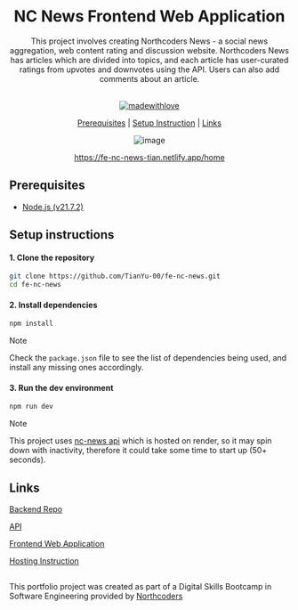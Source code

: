 <div align="center">
<h1> NC News Frontend Web Application </h1> 
This project involves creating Northcoders News - a social news aggregation, web content rating and discussion website. Northcoders News has articles which are divided into topics, and each article has user-curated ratings from upvotes and downvotes using the API. Users can also add comments about an article. <br><br>
  
[![madewithlove](https://img.shields.io/badge/made_with-❤-red?style=for-the-badge&labelColor=orange
)](https://github.com/Tianyu-00)

[Prerequisites](https://github.com/TianYu-00/fe-nc-news/tree/task14-core-write-a-readme?tab=readme-ov-file#prerequisites) | [Setup Instruction](https://github.com/TianYu-00/fe-nc-news/tree/task14-core-write-a-readme?tab=readme-ov-file#prerequisites) | [Links](https://github.com/TianYu-00/fe-nc-news/tree/task14-core-write-a-readme?tab=readme-ov-file#links)

![image](https://github.com/TianYu-00/fe-nc-news/assets/66271788/27318e35-17a1-4be0-8957-3a84448526c8)
 <!-- Place Holder Image -->
https://fe-nc-news-tian.netlify.app/home

</div>

## Prerequisites
- [Node.js (v21.7.2)](https://nodejs.org)


## Setup instructions
#### 1. Clone the repository
``` bash 
git clone https://github.com/TianYu-00/fe-nc-news.git
cd fe-nc-news
```

#### 2. Install dependencies
``` bash 
npm install
```
> [!NOTE]
Check the `package.json` file to see the list of dependencies being used, and install any missing ones accordingly.



#### 3. Run the dev environment
``` bash 
npm run dev
```
> [!NOTE]
This project uses [nc-news api](https://nc-portfolio-1.onrender.com/api) which is hosted on render, so it may spin down with inactivity, therefore it could take some time to start up (50+ seconds).










## Links

[Backend Repo](https://github.com/TianYu-00/nc-portfolio-1) 

[API](https://nc-portfolio-1.onrender.com/api)

[Frontend Web Application](https://fe-nc-news-tian.netlify.app/home)

[Hosting Instruction](https://github.com/TianYu-00/fe-nc-news/blob/a8a03aea4205d2c47716144653607429b90e198b/hosting_instruction.md)

<!-- https://l2c.northcoders.com/courses/fe/fe-nc-news -->

<!-- https://notes.northcoders.com/courses/js-front-end/hosting -->

<!--
## Project Redeployment
Create an updated build version of your code:
``` 
npm run build
```

Deploy to a draft url
```
netlify deploy
./dist
```
Deploy to your production url:
```
netlify deploy --prod
./dist
```
-->

<!-- 
Task 1 - CORE: Create a React project and a public repo ✅ Submitted PR ✅

Task 2 - CORE: Enable CORS on BE repo ✅ Submitted PR ✅

Task 3 - CORE: Planning ✅ Submitted PR ✅

Task 4 - CORE: View a list of all articles ✅ Submitted PR ✅

Task 5 - CORE: View an individual article  ✅ Submitted PR ✅

Task 6 - CORE: View a list of comments associated with an article ✅ Submitted PR ✅

Task 7 - CORE: Vote on an article ✅ Submitted PR ✅

Task 8 - CORE: Post a new comment to an existing article ✅ Submitted PR ✅

Task 9 - CORE: Delete comments ✅ Submitted PR ✅

Task 10 - CORE: View a separate page for each topic with a list of related articles ✅ Submitted PR ✅

Task 11 - CORE: Sort articles ✅ Submitted PR ✅

Task 12 - CORE: Error handling ✅ Submitted PR ✅

Task 13 - CORE: Deploy app ✅ Submitted PR ✅

Task 14 - CORE: Write a README ✅ Submitted PR ✅
-->

<!--
ADVANCED: General Styling ✅

ADVANCED: Responsiveness ✅

ADVANCED: Accessibility ✅

ADVANCED: User Experience ✅
-->


<!--

 - Back to top
 - Animation on hover article
 - Hover avatar info

-->


## 
This portfolio project was created as part of a Digital Skills Bootcamp in Software Engineering provided by [Northcoders](https://northcoders.com/)

